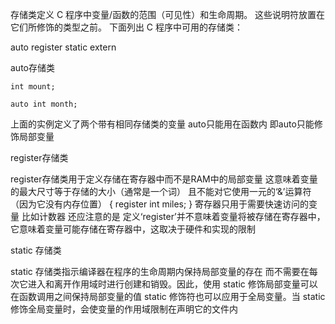 存储类定义 C 程序中变量/函数的范围（可见性）和生命周期。
这些说明符放置在它们所修饰的类型之前。
下面列出 C 程序中可用的存储类：

auto
register
static
extern

auto存储类
```
int mount;

auto int month;

```
上面的实例定义了两个带有相同存储类的变量
auto只能用在函数内
即auto只能修饰局部变量

register存储类

register存储类用于定义存储在寄存器中而不是RAM中的局部变量
这意味着变量的最大尺寸等于存储的大小（通常是一个词）
且不能对它使用一元的‘&’运算符（因为它没有内存位置）
{
	register int miles;
}
寄存器只用于需要快速访问的变量 比如计数器 还应注意的是 定义‘register’并不意味着变量将被存储在寄存器中，它意味着变量可能存储在寄存器中，这取决于硬件和实现的限制

static 存储类 

static 存储类指示编译器在程序的生命周期内保持局部变量的存在
而不需要在每次它进入和离开作用域时进行创建和销毁。因此，使用 static 修饰局部变量可以在函数调用之间保持局部变量的值
static 修饰符也可以应用于全局变量。当 static 修饰全局变量时，会使变量的作用域限制在声明它的文件内

